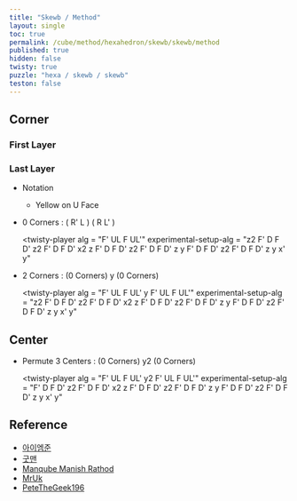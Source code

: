 ```yaml
---
title: "Skewb / Method"
layout: single
toc: true
permalink: /cube/method/hexahedron/skewb/skewb/method
published: true
hidden: false
twisty: true
puzzle: "hexa / skewb / skewb"
teston: false
---
```

<span
  id     = "cube"
  puzzle = "{{page.puzzle}}"
  teston = "{{page.teston}}"
  experimental-stickering   = "full"
  experimental-setup-anchor = "end" >
</span>

<head>
  <base target="_blank">
</head>



## Corner

### First Layer

### Last Layer

- Notation
  - Yellow on U Face
- 0 Corners : ( R' L ) ( R L' )

  <twisty-player
    alg                    = "F' UL F UL'"
    experimental-setup-alg = "z2 F' D F D' z2 F' D F D' x2 z F' D F D' z2 F' D F D' z y F' D F D' z2 F' D F D' z y x' y"
  ></twisty-player>

- 2 Corners : (0 Corners) y (0 Corners)

  <twisty-player
    alg                    = "F' UL F UL' y F' UL F UL'"
    experimental-setup-alg = "z2 F' D F D' z2 F' D F D' x2 z F' D F D' z2 F' D F D' z y F' D F D' z2 F' D F D' z y x' y"
  ></twisty-player>



## Center

- Permute 3 Centers : (0 Corners) y2 (0 Corners)

  <twisty-player
    alg                    = "F' UL F UL' y2 F' UL F UL'"
    experimental-setup-alg = "F' D F D' z2 F' D F D' x2 z F' D F D' z2 F' D F D' z y F' D F D' z2 F' D F D' z y x' y"
  ></twisty-player>



## Reference

- [아이엠준](https://youtu.be/5R3sU-_bMAI)
- [굿맨](https://youtu.be/2a594D-GrVs)
- [Manqube Manish Rathod](https://youtu.be/8_wlpn70OsA)
- [MrUk](https://youtu.be/hMSGSKEppx0)
- [PeteTheGeek196](https://youtu.be/Hs6IZvNayKw)